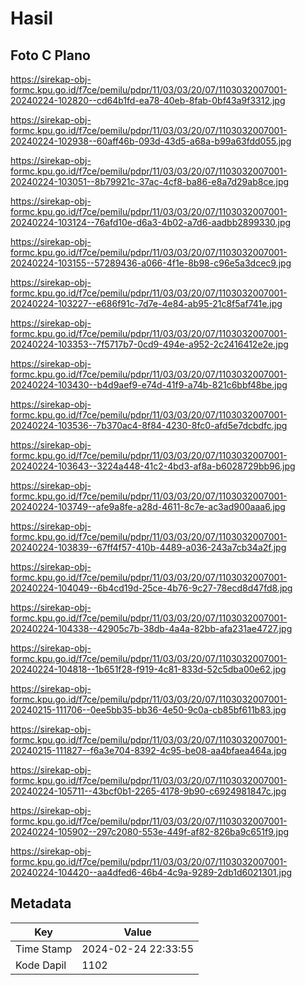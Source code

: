 # Hasil

## Foto C Plano

https://sirekap-obj-formc.kpu.go.id/f7ce/pemilu/pdpr/11/03/03/20/07/1103032007001-20240224-102820--cd64b1fd-ea78-40eb-8fab-0bf43a9f3312.jpg

https://sirekap-obj-formc.kpu.go.id/f7ce/pemilu/pdpr/11/03/03/20/07/1103032007001-20240224-102938--60aff46b-093d-43d5-a68a-b99a63fdd055.jpg

https://sirekap-obj-formc.kpu.go.id/f7ce/pemilu/pdpr/11/03/03/20/07/1103032007001-20240224-103051--8b79921c-37ac-4cf8-ba86-e8a7d29ab8ce.jpg

https://sirekap-obj-formc.kpu.go.id/f7ce/pemilu/pdpr/11/03/03/20/07/1103032007001-20240224-103124--76afd10e-d6a3-4b02-a7d6-aadbb2899330.jpg

https://sirekap-obj-formc.kpu.go.id/f7ce/pemilu/pdpr/11/03/03/20/07/1103032007001-20240224-103155--57289436-a066-4f1e-8b98-c96e5a3dcec9.jpg

https://sirekap-obj-formc.kpu.go.id/f7ce/pemilu/pdpr/11/03/03/20/07/1103032007001-20240224-103227--e686f91c-7d7e-4e84-ab95-21c8f5af741e.jpg

https://sirekap-obj-formc.kpu.go.id/f7ce/pemilu/pdpr/11/03/03/20/07/1103032007001-20240224-103353--7f5717b7-0cd9-494e-a952-2c2416412e2e.jpg

https://sirekap-obj-formc.kpu.go.id/f7ce/pemilu/pdpr/11/03/03/20/07/1103032007001-20240224-103430--b4d9aef9-e74d-41f9-a74b-821c6bbf48be.jpg

https://sirekap-obj-formc.kpu.go.id/f7ce/pemilu/pdpr/11/03/03/20/07/1103032007001-20240224-103536--7b370ac4-8f84-4230-8fc0-afd5e7dcbdfc.jpg

https://sirekap-obj-formc.kpu.go.id/f7ce/pemilu/pdpr/11/03/03/20/07/1103032007001-20240224-103643--3224a448-41c2-4bd3-af8a-b6028729bb96.jpg

https://sirekap-obj-formc.kpu.go.id/f7ce/pemilu/pdpr/11/03/03/20/07/1103032007001-20240224-103749--afe9a8fe-a28d-4611-8c7e-ac3ad900aaa6.jpg

https://sirekap-obj-formc.kpu.go.id/f7ce/pemilu/pdpr/11/03/03/20/07/1103032007001-20240224-103839--67ff4f57-410b-4489-a036-243a7cb34a2f.jpg

https://sirekap-obj-formc.kpu.go.id/f7ce/pemilu/pdpr/11/03/03/20/07/1103032007001-20240224-104049--6b4cd19d-25ce-4b76-9c27-78ecd8d47fd8.jpg

https://sirekap-obj-formc.kpu.go.id/f7ce/pemilu/pdpr/11/03/03/20/07/1103032007001-20240224-104338--42905c7b-38db-4a4a-82bb-afa231ae4727.jpg

https://sirekap-obj-formc.kpu.go.id/f7ce/pemilu/pdpr/11/03/03/20/07/1103032007001-20240224-104818--1b651f28-f919-4c81-833d-52c5dba00e62.jpg

https://sirekap-obj-formc.kpu.go.id/f7ce/pemilu/pdpr/11/03/03/20/07/1103032007001-20240215-111706--0ee5bb35-bb36-4e50-9c0a-cb85bf611b83.jpg

https://sirekap-obj-formc.kpu.go.id/f7ce/pemilu/pdpr/11/03/03/20/07/1103032007001-20240215-111827--f6a3e704-8392-4c95-be08-aa4bfaea464a.jpg

https://sirekap-obj-formc.kpu.go.id/f7ce/pemilu/pdpr/11/03/03/20/07/1103032007001-20240224-105711--43bcf0b1-2265-4178-9b90-c6924981847c.jpg

https://sirekap-obj-formc.kpu.go.id/f7ce/pemilu/pdpr/11/03/03/20/07/1103032007001-20240224-105902--297c2080-553e-449f-af82-826ba9c651f9.jpg

https://sirekap-obj-formc.kpu.go.id/f7ce/pemilu/pdpr/11/03/03/20/07/1103032007001-20240224-104420--aa4dfed6-46b4-4c9a-9289-2db1d6021301.jpg


## Metadata

| Key        | Value               |
| ---------- | ------------------- |
| Time Stamp | 2024-02-24 22:33:55 |
| Kode Dapil | 1102                |



